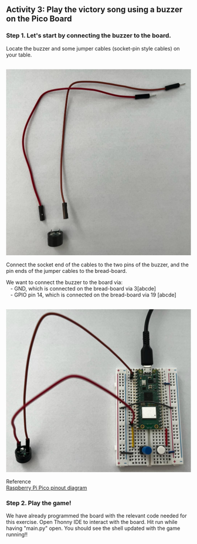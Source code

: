 ## Activity 3: Play the victory song using a buzzer on the Pico Board


### Step 1. Let's start by connecting the buzzer to the board. <br>
   Locate the buzzer and some jumper cables (socket-pin style cables) on your table. <br>

  &nbsp; &nbsp; ![Exercise 3: Buzzer](https://github.com/GHCFW/WorkshopExercise23/blob/main/images/Buzzer_Connections.jpeg)

  Connect the socket end of the cables to the two pins of the buzzer, and the pin ends of the jumper cables to the bread-board.

  We want to connect the buzzer to the board via: <br>
   &nbsp; &nbsp;- GND, which is connected on the bread-board via 3[abcde] <br>
   &nbsp; &nbsp;- GPIO pin 14, which is connected on the bread-board via 19 [abcde] <br>

   &nbsp; &nbsp; ![Exercise 3: Connecting Buzzer to the Board](https://github.com/GHCFW/WorkshopExercise23/blob/main/images/Buzzer_On_Board.jpeg)

   Reference <br>
      [Raspberry Pi Pico pinout diagram](https://datasheets.raspberrypi.com/pico/Pico-R3-A4-Pinout.pdf?_gl=1*1ish86u*_ga*MTc0NDY1MTcyMC4xNjk0MDQ3NTcw*_ga_22FD70LWDS*MTY5NDA1MTUwNC4yLjAuMTY5NDA1MTUwNS4wLjAuMA..)


### Step 2. Play the game!
  We have already programmed the board with the relevant code needed for this exercise. 
  Open Thonny IDE to interact with the board. Hit run while having "main.py" open. You should see the shell updated with the game running!!

